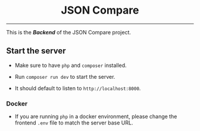 <h1 align="center">JSON Compare</h1>

<hr />

This is the ***Backend*** of the JSON Compare project.

## Start the server

- Make sure to have `php` and `composer` installed.

- Run `composer run dev` to start the server.

- It should default to listen to `http://localhost:8000`.

### Docker

- If you are running `php` in a docker environment, please change the frontend `.env` file to match the server base URL.
